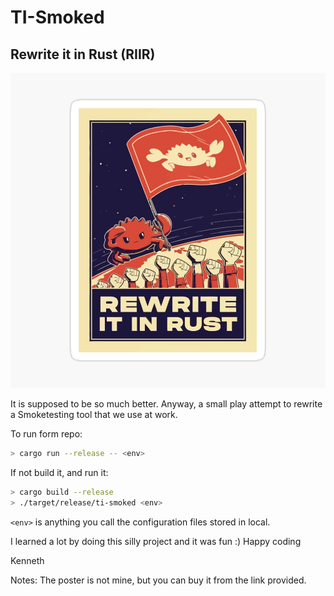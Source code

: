 # TI-Smoked

## Rewrite it in Rust (RIIR)

[![Rewrite it in Rust (RIIR)](img/riir.jpg)](https://www.redbubble.com/i/poster/Rewrite-It-In-Rust-Rust-Programming-by-tribaltattoo/130040421.LVTDI)

It is supposed to be so much better.
Anyway, a small play attempt to rewrite a Smoketesting tool that we use at work.

To run form repo:
```sh
> cargo run --release -- <env>
```

If not build it, and run it:
```sh
> cargo build --release
> ./target/release/ti-smoked <env>
```

`<env>` is anything you call the configuration files stored in local.

I learned a lot by doing this silly project and it was fun :)
Happy coding

Kenneth

Notes:
The poster is not mine, but you can buy it from the link provided.